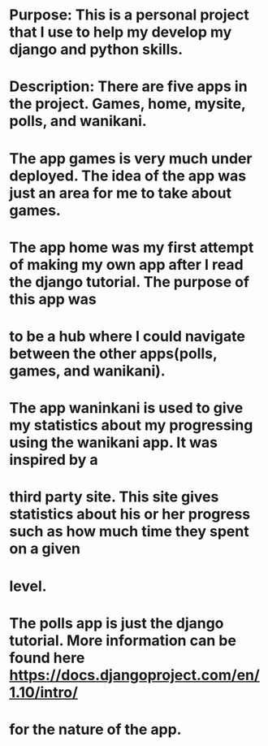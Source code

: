 # Purpose: This is a personal project that I use to help my develop my django and python skills.

# Description: There are five apps in the project. Games, home, mysite, polls, and wanikani.

# The app games is very much under deployed. The idea of the app was just an area for me to take about games.

# The app home was my first attempt of making my own app after I read the django tutorial. The purpose of this app was
# to be a hub where I could navigate between the other apps(polls, games, and wanikani).

# The app waninkani is used to give my statistics about my progressing using the wanikani app. It was inspired by a
# third party site. This site gives statistics about his or her progress such as how much time they spent on a given
# level.

# The polls app is just the django tutorial. More information can be found here https://docs.djangoproject.com/en/1.10/intro/
# for the nature of the app.